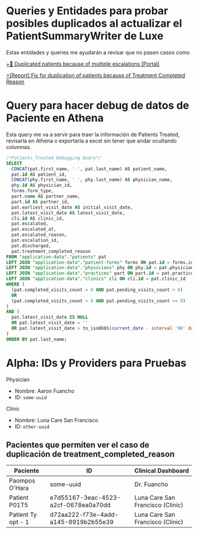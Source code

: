 # Queries y Entidades para probar posibles duplicados al actualizar el PatientSummaryWriter de Luxe

Estas entidades y queries me ayudarán a revisar que no pasen casos como

[+🐞 Duplicated patients because of multiple escalations [Portal]](https://paper.dropbox.com/doc/Duplicated-patients-because-of-multiple-escalations-Portal-oJdaNpCK7tZu5vimZmOd6)

[+[Report] Fix for duplication of patients because of Treatment Completed Reason](https://paper.dropbox.com/doc/Report-Fix-for-duplication-of-patients-because-of-Treatment-Completed-Reason-i8A8twbwnYnxDngIFk8yM) 


# Query para hacer debug de datos de Paciente en Athena

Esta query me va a servir para traer la información de Patients Treated, revisarla en Athena o exportarla a excel sin tener que andar ocultando columnas.

```sql
/*Patients_Treated Debugging Query*/
SELECT
  CONCAT(pat.first_name, ' ', pat.last_name) AS patient_name,
  pat.id AS patient_id,
  CONCAT(phy.first_name, ' ', phy.last_name) AS physician_name,
  phy.id AS physician_id,
  forms.form_type,
  part.name AS partner_name,
  part.id AS partner_id,
  pat.earliest_visit_date AS initial_visit_date,
  pat.latest_visit_date AS latest_visit_date,
  cli.id AS clinic_id,
  pat.escalated,
  pat.escalated_at,
  pat.escalated_reason,
  pat.escalation_id,
  pat.discharged,
  pat.treatment_completed_reason
FROM "application-data"."patients" pat
LEFT JOIN "application-data"."patient-forms" forms ON pat.id = forms.internal_id
LEFT JOIN "application-data"."physicians" phy ON phy.id = pat.physician_id
LEFT JOIN "application-data"."practices" part ON part.id = pat.practice_id
LEFT JOIN "application-data"."clinics" cli ON cli.id = pat.clinic_id
WHERE (
  (pat.completed_visits_count = 0 AND pat.pending_visits_count > 0)
  OR
  (pat.completed_visits_count > 0 AND pat.pending_visits_count >= 0)
)
AND (
  pat.latest_visit_date IS NULL
  OR pat.latest_visit_date = ''
  OR pat.latest_visit_date > to_iso8601(current_date - interval '90' day)
)
ORDER BY pat.last_name;
```


# Alpha: IDs y Providers para Pruebas

Physician

- Nombre: Aaron Fuancho
- ID: `some-uuid`

Clinic

- Nombre: Luna Care San Francisco
- ID: `other-uuid`


## Pacientes que permiten ver el caso de duplicación de treatment_completed_reason
| Paciente           | ID                                   | Clinical Dashboard               |
| ------------------ | ------------------------------------ | -------------------------------- |
| Paompos O'Hara     | some-uuid | Dr. Fuancho                  |
| Patient P01T5      | e7d55167-3eac-4523-a2cf-0678ea0a70dd | Luna Care San Francisco (Clinic) |
| Patient Ty opt - 1 | d72aa222-f73e-4add-a145-8919b2b55e39 | Luna Care San Francisco (Clinic) |
